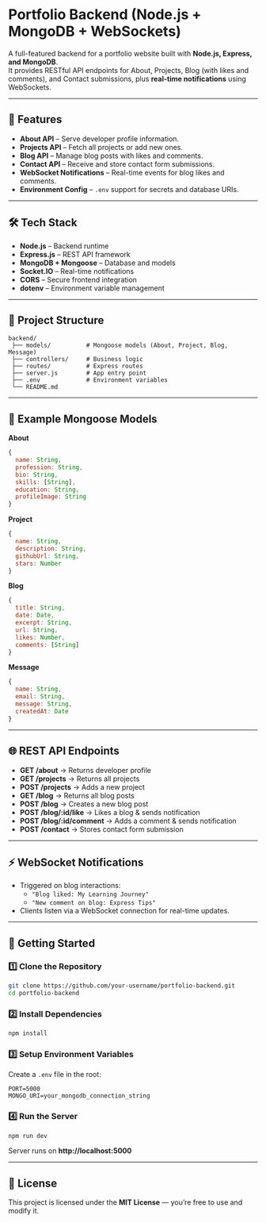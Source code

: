 # Portfolio Backend (Node.js + MongoDB + WebSockets)

A full-featured backend for a portfolio website built with **Node.js, Express, and MongoDB**.  
It provides RESTful API endpoints for About, Projects, Blog (with likes and comments), and Contact submissions, plus **real-time notifications** using WebSockets.

---

## 📌 Features
- **About API** – Serve developer profile information.  
- **Projects API** – Fetch all projects or add new ones.  
- **Blog API** – Manage blog posts with likes and comments.  
- **Contact API** – Receive and store contact form submissions.  
- **WebSocket Notifications** – Real-time events for blog likes and comments.  
- **Environment Config** – `.env` support for secrets and database URIs.  

---

## 🛠 Tech Stack
- **Node.js** – Backend runtime  
- **Express.js** – REST API framework  
- **MongoDB + Mongoose** – Database and models  
- **Socket.IO** – Real-time notifications  
- **CORS** – Secure frontend integration  
- **dotenv** – Environment variable management  

---

## 📂 Project Structure
```
backend/
 ├── models/          # Mongoose models (About, Project, Blog, Message)
 ├── controllers/     # Business logic
 ├── routes/          # Express routes
 ├── server.js        # App entry point
 ├── .env             # Environment variables
 └── README.md
```

---

## 🔑 Example Mongoose Models
**About**
```js
{
  name: String,
  profession: String,
  bio: String,
  skills: [String],
  education: String,
  profileImage: String
}
```

**Project**
```js
{
  name: String,
  description: String,
  githubUrl: String,
  stars: Number
}
```

**Blog**
```js
{
  title: String,
  date: Date,
  excerpt: String,
  url: String,
  likes: Number,
  comments: [String]
}
```

**Message**
```js
{
  name: String,
  email: String,
  message: String,
  createdAt: Date
}
```

---

## 🌐 REST API Endpoints
- **GET /about** → Returns developer profile  
- **GET /projects** → Returns all projects  
- **POST /projects** → Adds a new project  
- **GET /blog** → Returns all blog posts  
- **POST /blog** → Creates a new blog post  
- **POST /blog/:id/like** → Likes a blog & sends notification  
- **POST /blog/:id/comment** → Adds a comment & sends notification  
- **POST /contact** → Stores contact form submission  

---

## ⚡ WebSocket Notifications
- Triggered on blog interactions:
  - `"Blog liked: My Learning Journey"`  
  - `"New comment on blog: Express Tips"`  
- Clients listen via a WebSocket connection for real-time updates.

---

## 🚀 Getting Started

### 1️⃣ Clone the Repository
```bash
git clone https://github.com/your-username/portfolio-backend.git
cd portfolio-backend
```

### 2️⃣ Install Dependencies
```bash
npm install
```

### 3️⃣ Setup Environment Variables
Create a `.env` file in the root:
```
PORT=5000
MONGO_URI=your_mongodb_connection_string
```

### 4️⃣ Run the Server
```bash
npm run dev
```
Server runs on **http://localhost:5000**

---

## 📄 License
This project is licensed under the **MIT License** — you’re free to use and modify it.